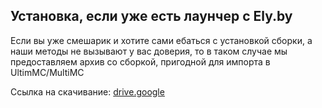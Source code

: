 ## Установка, если уже есть лаунчер с Ely.by
Если вы уже смешарик и хотите сами ебаться с установкой сборки, а наши методы не вызывают у вас доверия, то в таком случае мы предоставляем архив со сборкой, пригодной для импорта в UltimMC/MultiMC

Ссылка на скачивание: [drive.google](https://dl-msk.penek.tv/mc/builds/ote118tech/OTE%20-%20Technology%201.18.zip)